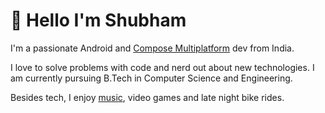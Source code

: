 # 👋 Hello I'm Shubham
I'm a passionate Android and [Compose Multiplatform](https://www.jetbrains.com/compose-multiplatform/) dev from India. 

I love to solve problems with code and nerd out about new technologies. I am currently pursuing B.Tech in Computer Science and Engineering.

Besides tech, I enjoy [music](https://www.last.fm/user/shub39), video games and late night bike rides.
